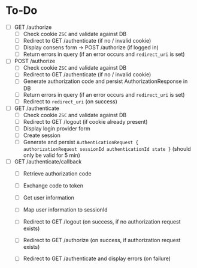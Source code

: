 
# To-Do

- [ ] GET /authorize
  - [ ] Check cookie `ZSC` and validate against DB
  - [ ] Redirect to GET /authenticate (if no / invalid cookie)
  - [ ] Display consens form -> POST /authorize (if logged in)
  - [ ] Return errors in query (if an error occurs and `redirect_uri` is set)

- [ ] POST /authorize
  - [ ] Check cookie `ZSC` and validate against DB
  - [ ] Redirect to GET /authenticate (if no / invalid cookie)
  - [ ] Generate authorization code and persist AuthorizationResponse in DB
  - [ ] Return errors in query (if an error occurs and `redirect_uri` is set)
  - [ ] Redirect to `redirect_uri` (on success)

- [ ] GET /authenticate
  - [ ] Check cookie `ZSC` and validate against DB
  - [ ] Redirect to GET /logout (if cookie already present)
  - [ ] Display login provider form
  - [ ] Create session
  - [ ] Generate and persist `AuthenticationRequest {
                               authorizationRequest
                               sessionId
                               authenticationId
                               state
                             }` (should only be valid for 5 min)
- [ ] GET /authenticate/callback
  - [ ] Retrieve authorization code
  - [ ] Exchange code to token
  - [ ] Get user information
  - [ ] Map user information to sessionId
  - [ ] Redirect to GET /logout (on success, if no authorization request exists)
  - [ ] Redirect to GET /authorize (on success, if authorization request exists)
  - [ ] Redirect to GET /authenticate and display errors (on failure)

